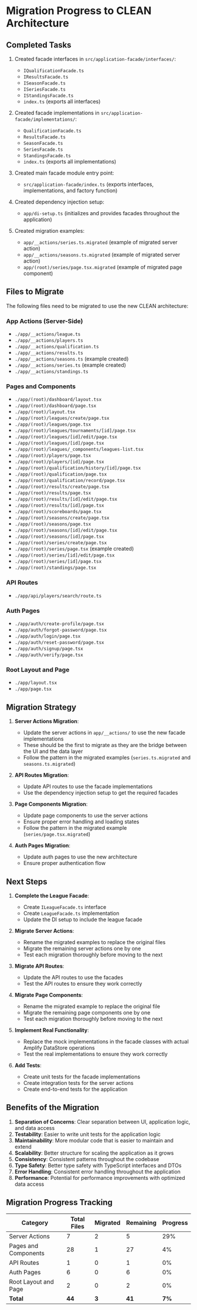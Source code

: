 # Migration Progress to CLEAN Architecture

## Completed Tasks

1. Created facade interfaces in `src/application-facade/interfaces/`:
   - `IQualificationFacade.ts`
   - `IResultsFacade.ts`
   - `ISeasonFacade.ts`
   - `ISeriesFacade.ts`
   - `IStandingsFacade.ts`
   - `index.ts` (exports all interfaces)

2. Created facade implementations in `src/application-facade/implementations/`:
   - `QualificationFacade.ts`
   - `ResultsFacade.ts`
   - `SeasonFacade.ts`
   - `SeriesFacade.ts`
   - `StandingsFacade.ts`
   - `index.ts` (exports all implementations)

3. Created main facade module entry point:
   - `src/application-facade/index.ts` (exports interfaces, implementations, and factory function)

4. Created dependency injection setup:
   - `app/di-setup.ts` (initializes and provides facades throughout the application)

5. Created migration examples:
   - `app/__actions/series.ts.migrated` (example of migrated server action)
   - `app/__actions/seasons.ts.migrated` (example of migrated server action)
   - `app/(root)/series/page.tsx.migrated` (example of migrated page component)

## Files to Migrate

The following files need to be migrated to use the new CLEAN architecture:

### App Actions (Server-Side)
- `./app/__actions/league.ts`
- `./app/__actions/players.ts`
- `./app/__actions/qualification.ts`
- `./app/__actions/results.ts`
- `./app/__actions/seasons.ts` (example created)
- `./app/__actions/series.ts` (example created)
- `./app/__actions/standings.ts`

### Pages and Components
- `./app/(root)/dashboard/layout.tsx`
- `./app/(root)/dashboard/page.tsx`
- `./app/(root)/layout.tsx`
- `./app/(root)/leagues/create/page.tsx`
- `./app/(root)/leagues/page.tsx`
- `./app/(root)/leagues/tournaments/[id]/page.tsx`
- `./app/(root)/leagues/[id]/edit/page.tsx`
- `./app/(root)/leagues/[id]/page.tsx`
- `./app/(root)/leagues/_components/leagues-list.tsx`
- `./app/(root)/players/page.tsx`
- `./app/(root)/players/[id]/page.tsx`
- `./app/(root)/qualification/history/[id]/page.tsx`
- `./app/(root)/qualification/page.tsx`
- `./app/(root)/qualification/record/page.tsx`
- `./app/(root)/results/create/page.tsx`
- `./app/(root)/results/page.tsx`
- `./app/(root)/results/[id]/edit/page.tsx`
- `./app/(root)/results/[id]/page.tsx`
- `./app/(root)/scoreboards/page.tsx`
- `./app/(root)/seasons/create/page.tsx`
- `./app/(root)/seasons/page.tsx`
- `./app/(root)/seasons/[id]/edit/page.tsx`
- `./app/(root)/seasons/[id]/page.tsx`
- `./app/(root)/series/create/page.tsx`
- `./app/(root)/series/page.tsx` (example created)
- `./app/(root)/series/[id]/edit/page.tsx`
- `./app/(root)/series/[id]/page.tsx`
- `./app/(root)/standings/page.tsx`

### API Routes
- `./app/api/players/search/route.ts`

### Auth Pages
- `./app/auth/create-profile/page.tsx`
- `./app/auth/forgot-password/page.tsx`
- `./app/auth/login/page.tsx`
- `./app/auth/reset-password/page.tsx`
- `./app/auth/signup/page.tsx`
- `./app/auth/verify/page.tsx`

### Root Layout and Page
- `./app/layout.tsx`
- `./app/page.tsx`

## Migration Strategy

1. **Server Actions Migration**:
   - Update the server actions in `app/__actions/` to use the new facade implementations
   - These should be the first to migrate as they are the bridge between the UI and the data layer
   - Follow the pattern in the migrated examples (`series.ts.migrated` and `seasons.ts.migrated`)

2. **API Routes Migration**:
   - Update API routes to use the facade implementations
   - Use the dependency injection setup to get the required facades

3. **Page Components Migration**:
   - Update page components to use the server actions
   - Ensure proper error handling and loading states
   - Follow the pattern in the migrated example (`series/page.tsx.migrated`)

4. **Auth Pages Migration**:
   - Update auth pages to use the new architecture
   - Ensure proper authentication flow

## Next Steps

1. **Complete the League Facade**:
   - Create `ILeagueFacade.ts` interface
   - Create `LeagueFacade.ts` implementation
   - Update the DI setup to include the league facade

2. **Migrate Server Actions**:
   - Rename the migrated examples to replace the original files
   - Migrate the remaining server actions one by one
   - Test each migration thoroughly before moving to the next

3. **Migrate API Routes**:
   - Update the API routes to use the facades
   - Test the API routes to ensure they work correctly

4. **Migrate Page Components**:
   - Rename the migrated example to replace the original file
   - Migrate the remaining page components one by one
   - Test each migration thoroughly before moving to the next

5. **Implement Real Functionality**:
   - Replace the mock implementations in the facade classes with actual Amplify DataStore operations
   - Test the real implementations to ensure they work correctly

6. **Add Tests**:
   - Create unit tests for the facade implementations
   - Create integration tests for the server actions
   - Create end-to-end tests for the application

## Benefits of the Migration

1. **Separation of Concerns**: Clear separation between UI, application logic, and data access
2. **Testability**: Easier to write unit tests for the application logic
3. **Maintainability**: More modular code that is easier to maintain and extend
4. **Scalability**: Better structure for scaling the application as it grows
5. **Consistency**: Consistent patterns throughout the codebase
6. **Type Safety**: Better type safety with TypeScript interfaces and DTOs
7. **Error Handling**: Consistent error handling throughout the application
8. **Performance**: Potential for performance improvements with optimized data access

## Migration Progress Tracking

| Category | Total Files | Migrated | Remaining | Progress |
|----------|-------------|----------|-----------|----------|
| Server Actions | 7 | 2 | 5 | 29% |
| Pages and Components | 28 | 1 | 27 | 4% |
| API Routes | 1 | 0 | 1 | 0% |
| Auth Pages | 6 | 0 | 6 | 0% |
| Root Layout and Page | 2 | 0 | 2 | 0% |
| **Total** | **44** | **3** | **41** | **7%** |
